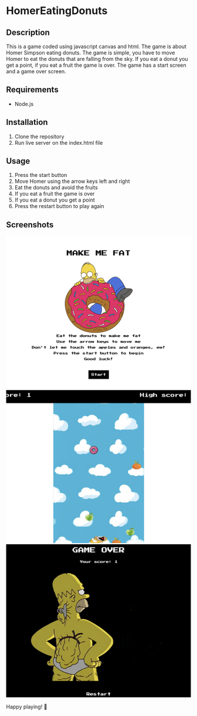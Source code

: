 # HomerEatingDonuts

## Description
This is a game coded using javascript canvas and html. The game is about Homer Simpson eating donuts. The game is simple, you have to move Homer to eat the donuts that are falling from the sky. If you eat a donut you get a point, if you eat a fruit the game is over. The game has a start screen and a game over screen.

## Requirements
- Node.js

## Installation
1. Clone the repository
2. Run live server on the index.html file

## Usage
1. Press the start button
2. Move Homer using the arrow keys left and right
3. Eat the donuts and avoid the fruits
4. If you eat a fruit the game is over
5. If you eat a donut you get a point
6. Press the restart button to play again

## Screenshots
![Start Screen](./screenshots/start-screen.png)
![Game Screen](./screenshots/game-screen.png)
![Game Over Screen](./screenshots/game-over-screen.png)

Happy playing! 🍩
